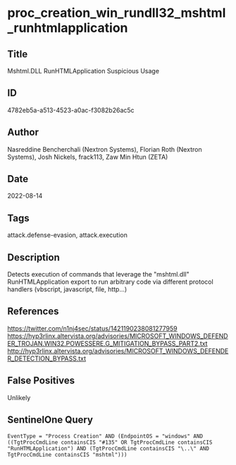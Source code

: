 # proc_creation_win_rundll32_mshtml_runhtmlapplication

## Title
Mshtml.DLL RunHTMLApplication Suspicious Usage

## ID
4782eb5a-a513-4523-a0ac-f3082b26ac5c

## Author
Nasreddine Bencherchali (Nextron Systems),  Florian Roth (Nextron Systems), Josh Nickels, frack113, Zaw Min Htun (ZETA)

## Date
2022-08-14

## Tags
attack.defense-evasion, attack.execution

## Description
Detects execution of commands that leverage the "mshtml.dll" RunHTMLApplication export to run arbitrary code via different protocol handlers (vbscript, javascript, file, http...)


## References
https://twitter.com/n1nj4sec/status/1421190238081277959
https://hyp3rlinx.altervista.org/advisories/MICROSOFT_WINDOWS_DEFENDER_TROJAN.WIN32.POWESSERE.G_MITIGATION_BYPASS_PART2.txt
http://hyp3rlinx.altervista.org/advisories/MICROSOFT_WINDOWS_DEFENDER_DETECTION_BYPASS.txt

## False Positives
Unlikely

## SentinelOne Query
```
EventType = "Process Creation" AND (EndpointOS = "windows" AND ((TgtProcCmdLine containsCIS "#135" OR TgtProcCmdLine containsCIS "RunHTMLApplication") AND (TgtProcCmdLine containsCIS "\..\" AND TgtProcCmdLine containsCIS "mshtml")))

```